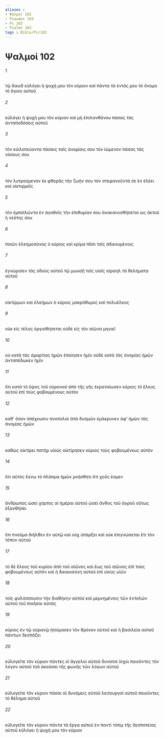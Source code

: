 ```yaml
---
aliases : 
- Ψαλμοί 102
- Psaumes 103
- Ps 103
- Psalms 103
tags : Bible/Ps/103
---
```


# Ψαλμοί 102

###### 1
τῷ δαυιδ εὐλόγει ἡ ψυχή μου τὸν κύριον καί πάντα τὰ ἐντός μου τὸ ὄνομα τὸ ἅγιον αὐτοῦ
###### 2
εὐλόγει ἡ ψυχή μου τὸν κύριον καὶ μὴ ἐπιλανθάνου πάσας τὰς ἀνταποδόσεις αὐτοῦ
###### 3
τὸν εὐιλατεύοντα πάσαις ταῖς ἀνομίαις σου τὸν ἰώμενον πάσας τὰς νόσους σου
###### 4
τὸν λυτρούμενον ἐκ φθορᾶς τὴν ζωήν σου τὸν στεφανοῦντά σε ἐν ἐλέει καὶ οἰκτιρμοῖς
###### 5
τὸν ἐμπιπλῶντα ἐν ἀγαθοῖς τὴν ἐπιθυμίαν σου ἀνακαινισθήσεται ὡς ἀετοῦ ἡ νεότης σου
###### 6
ποιῶν ἐλεημοσύνας ὁ κύριος καὶ κρίμα πᾶσι τοῖς ἀδικουμένοις
###### 7
ἐγνώρισεν τὰς ὁδοὺς αὐτοῦ τῷ μωυσῇ τοῖς υἱοῖς ισραηλ τὰ θελήματα αὐτοῦ
###### 8
οἰκτίρμων καὶ ἐλεήμων ὁ κύριος μακρόθυμος καὶ πολυέλεος
###### 9
οὐκ εἰς τέλος ὀργισθήσεται οὐδὲ εἰς τὸν αἰῶνα μηνιεῖ
###### 10
οὐ κατὰ τὰς ἁμαρτίας ἡμῶν ἐποίησεν ἡμῖν οὐδὲ κατὰ τὰς ἀνομίας ἡμῶν ἀνταπέδωκεν ἡμῖν
###### 11
ὅτι κατὰ τὸ ὕψος τοῦ οὐρανοῦ ἀπὸ τῆς γῆς ἐκραταίωσεν κύριος τὸ ἔλεος αὐτοῦ ἐπὶ τοὺς φοβουμένους αὐτόν
###### 12
καθ' ὅσον ἀπέχουσιν ἀνατολαὶ ἀπὸ δυσμῶν ἐμάκρυνεν ἀφ' ἡμῶν τὰς ἀνομίας ἡμῶν
###### 13
καθὼς οἰκτίρει πατὴρ υἱούς οἰκτίρησεν κύριος τοὺς φοβουμένους αὐτόν
###### 14
ὅτι αὐτὸς ἔγνω τὸ πλάσμα ἡμῶν μνήσθητι ὅτι χοῦς ἐσμεν
###### 15
ἄνθρωπος ὡσεὶ χόρτος αἱ ἡμέραι αὐτοῦ ὡσεὶ ἄνθος τοῦ ἀγροῦ οὕτως ἐξανθήσει
###### 16
ὅτι πνεῦμα διῆλθεν ἐν αὐτῷ καὶ οὐχ ὑπάρξει καὶ οὐκ ἐπιγνώσεται ἔτι τὸν τόπον αὐτοῦ
###### 17
τὸ δὲ ἔλεος τοῦ κυρίου ἀπὸ τοῦ αἰῶνος καὶ ἕως τοῦ αἰῶνος ἐπὶ τοὺς φοβουμένους αὐτόν καὶ ἡ δικαιοσύνη αὐτοῦ ἐπὶ υἱοὺς υἱῶν
###### 18
τοῖς φυλάσσουσιν τὴν διαθήκην αὐτοῦ καὶ μεμνημένοις τῶν ἐντολῶν αὐτοῦ τοῦ ποιῆσαι αὐτάς
###### 19
κύριος ἐν τῷ οὐρανῷ ἡτοίμασεν τὸν θρόνον αὐτοῦ καὶ ἡ βασιλεία αὐτοῦ πάντων δεσπόζει
###### 20
εὐλογεῖτε τὸν κύριον πάντες οἱ ἄγγελοι αὐτοῦ δυνατοὶ ἰσχύι ποιοῦντες τὸν λόγον αὐτοῦ τοῦ ἀκοῦσαι τῆς φωνῆς τῶν λόγων αὐτοῦ
###### 21
εὐλογεῖτε τὸν κύριον πᾶσαι αἱ δυνάμεις αὐτοῦ λειτουργοὶ αὐτοῦ ποιοῦντες τὸ θέλημα αὐτοῦ
###### 22
εὐλογεῖτε τὸν κύριον πάντα τὰ ἔργα αὐτοῦ ἐν παντὶ τόπῳ τῆς δεσποτείας αὐτοῦ εὐλόγει ἡ ψυχή μου τὸν κύριον
